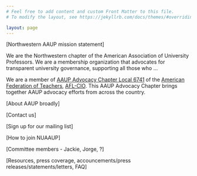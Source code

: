 ```yaml
---
# Feel free to add content and custom Front Matter to this file.
# To modify the layout, see https://jekyllrb.com/docs/themes/#overriding-theme-defaults

layout: page
---
```


[Northwestern AAUP mission statement]

We are the Northwestern chapter of the American Association of University Professors.
We are a membership organization that advocates for transparent university governance,
supporting all those who ...

We are a member of [AAUP Advocacy Chapter Local 6741](https://www.aaup.org/chapters/aaup-local-6741-aft)
of the [American Federation of Teachers](https://www.aft.org/), [AFL-CIO](https://aflcio.org/).
This AAUP Advocacy Chapter brings together AAUP advocacy efforts from across the country.

[About AAUP broadly]

[Contact us]

[Sign up for our mailing list]

[How to join NUAAUP]

[Committee members - Jackie, Jorge, ?]

[Resources, press coverage, accouncements/press releases/statements/letters, FAQ]
